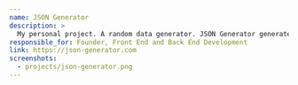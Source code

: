 ```yaml
---
name: JSON Generator
description: >
  My personal project. A random data generator. JSON Generator generates data according to a provided template. Data can be requested from server using REST API.
responsible_for: Founder, Front End and Back End Development
link: https://json-generator.com
screenshots:
  - projects/json-generator.png
---
```


